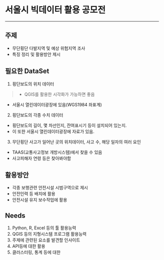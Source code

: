 # 서울시 빅데이터 활용 공모전
-------------

## 주제

- 무단횡단 다발지역 및 예상 위험지역 조사
- 특징 정리 및 활용방안 제시

## 필요한 DataSet
1. 횡단보도의 위치 데이터

>  * QGIS를 활용한 시각화가 가능하면 좋음
   * 서울시 열린데이터광장에 있음(WGS1984 좌표계)

2. 횡단보도의 각종 수치 데이터

* 횡단보도의 길이, 몇 차선인지, 잔여표시기 등이 설치되어 있는지.
* 이 또한 서울시 열린데이터광장에 자료가 있음.

3. 무단횡단 사고가 일어난 곳의 위치데이터, 사고 수, 해당 일자의 여러 요인

* TAAS(교통사고정보 개방시스템)에서 찾을 수 있음
* 사고피해자 연령 등은 찾아봐야함

## 활용방안

* 각종 보행관련 안전시설 시범구역으로 제시
* 안전인력 등 배치에 활용
* 안전시설 유지 보수작업에 활용

## Needs

1. Python, R, Excel 등의 툴 활용능력
2. QGIS 등의 지형시스템 프로그램 활용능력
3. 주제에 관련된 요소를 발견할 인사이트
4. API등에 대한 활용
5. 클러스터링, 통계 등에 대한 
